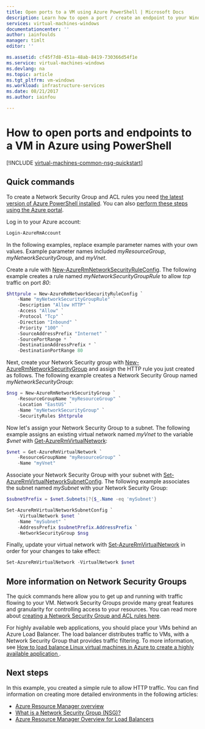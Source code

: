 ```yaml
---
title: Open ports to a VM using Azure PowerShell | Microsoft Docs
description: Learn how to open a port / create an endpoint to your Windows VM using the Azure resource manager deployment mode and Azure PowerShell
services: virtual-machines-windows
documentationcenter: ''
author: iainfoulds
manager: timlt
editor: ''

ms.assetid: cf45f7d8-451a-48ab-8419-730366d54f1e
ms.service: virtual-machines-windows
ms.devlang: na
ms.topic: article
ms.tgt_pltfrm: vm-windows
ms.workload: infrastructure-services
ms.date: 08/21/2017
ms.author: iainfou

---
```

# How to open ports and endpoints to a VM in Azure using PowerShell
[!INCLUDE [virtual-machines-common-nsg-quickstart](../../../includes/virtual-machines-common-nsg-quickstart.md)]

## Quick commands
To create a Network Security Group and ACL rules you need [the latest version of Azure PowerShell installed](/powershell/azureps-cmdlets-docs). You can also [perform these steps using the Azure portal](nsg-quickstart-portal.md).

Log in to your Azure account:

```powershell
Login-AzureRmAccount
```

In the following examples, replace example parameter names with your own values. Example parameter names included *myResourceGroup*, *myNetworkSecurityGroup*, and *myVnet*.

Create a rule with [New-AzureRmNetworkSecurityRuleConfig](/powershell/module/azurerm.network/new-azurermnetworksecurityruleconfig). The following example creates a rule named *myNetworkSecurityGroupRule* to allow *tcp* traffic on port *80*:

```powershell
$httprule = New-AzureRmNetworkSecurityRuleConfig `
    -Name "myNetworkSecurityGroupRule" `
    -Description "Allow HTTP" `
    -Access "Allow" `
    -Protocol "Tcp" `
    -Direction "Inbound" `
    -Priority "100" `
    -SourceAddressPrefix "Internet" `
    -SourcePortRange * `
    -DestinationAddressPrefix * `
    -DestinationPortRange 80
```

Next, create your Network Security group with [New-AzureRmNetworkSecurityGroup](/powershell/module/azurerm.network/new-azurermnetworksecuritygroup) and assign the HTTP rule you just created as follows. The following example creates a Network Security Group named *myNetworkSecurityGroup*:

```powershell
$nsg = New-AzureRmNetworkSecurityGroup `
    -ResourceGroupName "myResourceGroup" `
    -Location "EastUS" `
    -Name "myNetworkSecurityGroup" `
    -SecurityRules $httprule
```

Now let's assign your Network Security Group to a subnet. The following example assigns an existing virtual network named *myVnet* to the variable *$vnet* with [Get-AzureRmVirtualNetwork](/powershell/module/azurerm.network/get-azurermvirtualnetwork):

```powershell
$vnet = Get-AzureRmVirtualNetwork `
    -ResourceGroupName "myResourceGroup" `
    -Name "myVnet"
```

Associate your Network Security Group with your subnet with [Set-AzureRmVirtualNetworkSubnetConfig](/powershell/module/azurerm.network/set-azurermvirtualnetworksubnetconfig). The following example associates the subnet named *mySubnet* with your Network Security Group:

```powershell
$subnetPrefix = $vnet.Subnets|?{$_.Name -eq 'mySubnet'}

Set-AzureRmVirtualNetworkSubnetConfig `
    -VirtualNetwork $vnet `
    -Name "mySubnet" `
    -AddressPrefix $subnetPrefix.AddressPrefix `
    -NetworkSecurityGroup $nsg
```

Finally, update your virtual network with [Set-AzureRmVirtualNetwork](/powershell/module/azurerm.network/set-azurermvirtualnetwork) in order for your changes to take effect:

```powershell
Set-AzureRmVirtualNetwork -VirtualNetwork $vnet
```


## More information on Network Security Groups
The quick commands here allow you to get up and running with traffic flowing to your VM. Network Security Groups provide many great features and granularity for controlling access to your resources. You can read more about [creating a Network Security Group and ACL rules here](tutorial-virtual-network.md#manage-internal-traffic).

For highly available web applications, you should place your VMs behind an Azure Load Balancer. The load balancer distributes traffic to VMs, with a Network Security Group that provides traffic filtering. To more information, see [How to load balance Linux virtual machines in Azure to create a highly available application
](tutorial-load-balancer.md).

## Next steps
In this example, you created a simple rule to allow HTTP traffic. You can find information on creating more detailed environments in the following articles:

* [Azure Resource Manager overview](../../azure-resource-manager/resource-group-overview.md)
* [What is a Network Security Group (NSG)?](../../virtual-network/virtual-networks-nsg.md)
* [Azure Resource Manager Overview for Load Balancers](../../load-balancer/load-balancer-arm.md)


